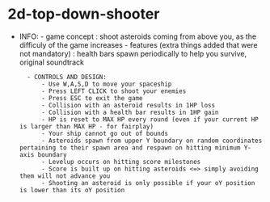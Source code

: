 # 2d-top-down-shooter
- INFO:
			- game concept : shoot asteroids coming from above you, as the difficuly of the game increases
			- features (extra things added that were not mandatory) : health bars spawn periodically to help you survive, original soundtrack
		
		- CONTROLS AND DESIGN:
			- Use W,A,S,D to move your spaceship
			- Press LEFT CLICK to shoot your enemies
			- Press ESC to exit the game
			- Collision with an asteroid results in 1HP loss
			- Collision with a health bar results in 1HP gain
			- HP is reset to MAX HP every round (even if your current HP is larger than MAX HP - for fairplay)
			- Your ship cannot go out of bounds
			- Asteroids spawn from upper Y boundary on random coordinates pertaining to their spawn area and respawn on hitting minimum Y-axis boundary
			- Levelup occurs on hitting score milestones
			- Score is built up on hitting asteroids <=> simply avoiding them will not advance you
			- Shooting an asteroid is only possible if your oY position is lower than its oY position
